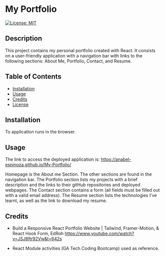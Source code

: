 # My Portfolio

[![License: MIT](https://img.shields.io/badge/License-MIT-yellow.svg)](https://opensource.org/licenses/MIT)


## Description

This project contains my personal portfolio created with React. It consists on a user-friendly application with a navigation bar with links to the following sections: About Me, Portfolio, Contact, and Resume.

## Table of Contents

- [Installation](#installation)
- [Usage](#usage)
- [Credits](#credits)
- [License](#license)


## Installation

To application runs in the browser. 


## Usage

The link to access the deployed application is: https://anabel-espinoza.github.io/My-Portfolio/

Homepage is the About me Section. The other sections are found in the navigation bar. The Portfolio section lists my projects with a brief description and the links to their gitHub repositories and deployed webpages. The Contact section contains a form (all fields must be filled out with a valid email address). The Resume section lists the technologies I've learnt, as well as the link to download my resume.


## Credits

- Build a Responsive React Portfolio Website | Tailwind, Framer-Motion, & React Hook Form, EdRoh
https://www.youtube.com/watch?v=JSJ8ftr92Vw&t=642s

- React Module activities (GA Tech Coding Bootcamp) used as reference.
